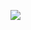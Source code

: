 

[![](https://www.herokucdn.com/deploy/button.png)](https://heroku.com/deploy?template=https://github.com/sadbirds/lusi.git)


